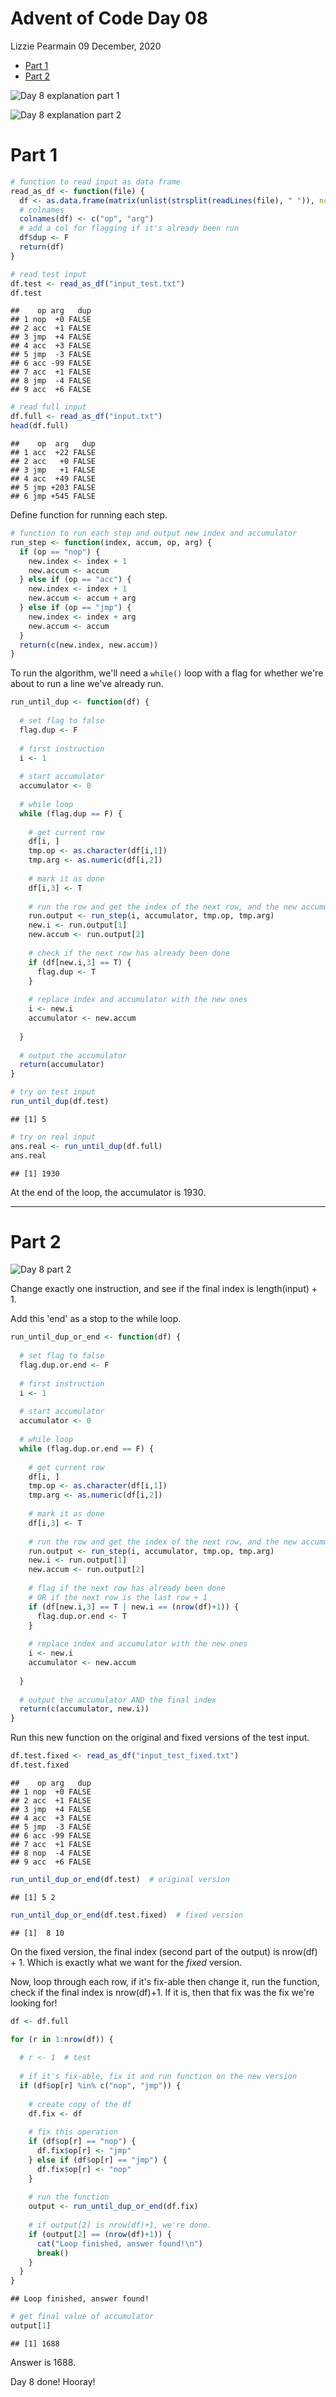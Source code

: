 Advent of Code Day 08
================
Lizzie Pearmain
09 December, 2020

-   [Part 1](#part-1)
-   [Part 2](#part-2)

![Day 8 explanation part 1](img/intro-01.png)

![Day 8 explanation part 2](img/intro-02.png)

# Part 1

``` r
# function to read input as data frame
read_as_df <- function(file) {
  df <- as.data.frame(matrix(unlist(strsplit(readLines(file), " ")), ncol = 2, byrow = TRUE))
  # colnames
  colnames(df) <- c("op", "arg")
  # add a col for flagging if it's already been run
  df$dup <- F
  return(df)
}

# read test input
df.test <- read_as_df("input_test.txt")
df.test
```

    ##    op arg   dup
    ## 1 nop  +0 FALSE
    ## 2 acc  +1 FALSE
    ## 3 jmp  +4 FALSE
    ## 4 acc  +3 FALSE
    ## 5 jmp  -3 FALSE
    ## 6 acc -99 FALSE
    ## 7 acc  +1 FALSE
    ## 8 jmp  -4 FALSE
    ## 9 acc  +6 FALSE

``` r
# read full input
df.full <- read_as_df("input.txt")
head(df.full)
```

    ##    op  arg   dup
    ## 1 acc  +22 FALSE
    ## 2 acc   +0 FALSE
    ## 3 jmp   +1 FALSE
    ## 4 acc  +49 FALSE
    ## 5 jmp +203 FALSE
    ## 6 jmp +545 FALSE

Define function for running each step.

``` r
# function to run each step and output new index and accumulator
run_step <- function(index, accum, op, arg) {
  if (op == "nop") {
    new.index <- index + 1
    new.accum <- accum
  } else if (op == "acc") {
    new.index <- index + 1
    new.accum <- accum + arg
  } else if (op == "jmp") {
    new.index <- index + arg
    new.accum <- accum
  }
  return(c(new.index, new.accum))
}
```

To run the algorithm, we'll need a `while()` loop with a flag for whether we're about to run a line we've already run.

``` r
run_until_dup <- function(df) {
  
  # set flag to false
  flag.dup <- F
  
  # first instruction
  i <- 1
  
  # start accumulator
  accumulator <- 0
  
  # while loop
  while (flag.dup == F) {
    
    # get current row
    df[i, ]
    tmp.op <- as.character(df[i,1])
    tmp.arg <- as.numeric(df[i,2])
    
    # mark it as done
    df[i,3] <- T
    
    # run the row and get the index of the next row, and the new accumulator value
    run.output <- run_step(i, accumulator, tmp.op, tmp.arg)
    new.i <- run.output[1]
    new.accum <- run.output[2]
    
    # check if the next row has already been done
    if (df[new.i,3] == T) {
      flag.dup <- T
    }
    
    # replace index and accumulator with the new ones
    i <- new.i
    accumulator <- new.accum
    
  }
  
  # output the accumulator
  return(accumulator)
}

# try on test input
run_until_dup(df.test)
```

    ## [1] 5

``` r
# try on real input
ans.real <- run_until_dup(df.full)
ans.real
```

    ## [1] 1930

At the end of the loop, the accumulator is 1930.

------------------------------------------------------------------------

# Part 2

![Day 8 part 2](img/part2.png)

Change exactly one instruction, and see if the final index is length(input) + 1.

Add this 'end' as a stop to the while loop.

``` r
run_until_dup_or_end <- function(df) {
  
  # set flag to false
  flag.dup.or.end <- F
  
  # first instruction
  i <- 1
  
  # start accumulator
  accumulator <- 0
  
  # while loop
  while (flag.dup.or.end == F) {
    
    # get current row
    df[i, ]
    tmp.op <- as.character(df[i,1])
    tmp.arg <- as.numeric(df[i,2])
    
    # mark it as done
    df[i,3] <- T
    
    # run the row and get the index of the next row, and the new accumulator value
    run.output <- run_step(i, accumulator, tmp.op, tmp.arg)
    new.i <- run.output[1]
    new.accum <- run.output[2]
    
    # flag if the next row has already been done
    # OR if the next row is the last row + 1
    if (df[new.i,3] == T | new.i == (nrow(df)+1)) {
      flag.dup.or.end <- T
    }
    
    # replace index and accumulator with the new ones
    i <- new.i
    accumulator <- new.accum
    
  }
  
  # output the accumulator AND the final index
  return(c(accumulator, new.i))
}
```

Run this new function on the original and fixed versions of the test input.

``` r
df.test.fixed <- read_as_df("input_test_fixed.txt")
df.test.fixed
```

    ##    op arg   dup
    ## 1 nop  +0 FALSE
    ## 2 acc  +1 FALSE
    ## 3 jmp  +4 FALSE
    ## 4 acc  +3 FALSE
    ## 5 jmp  -3 FALSE
    ## 6 acc -99 FALSE
    ## 7 acc  +1 FALSE
    ## 8 nop  -4 FALSE
    ## 9 acc  +6 FALSE

``` r
run_until_dup_or_end(df.test)  # original version
```

    ## [1] 5 2

``` r
run_until_dup_or_end(df.test.fixed)  # fixed version
```

    ## [1]  8 10

On the fixed version, the final index (second part of the output) is nrow(df) + 1. Which is exactly what we want for the *fixed* version.

Now, loop through each row, if it's fix-able then change it, run the function, check if the final index is nrow(df)+1. If it is, then that fix was the fix we're looking for!

``` r
df <- df.full

for (r in 1:nrow(df)) {
  
  # r <- 1  # test
  
  # if it's fix-able, fix it and run function on the new version
  if (df$op[r] %in% c("nop", "jmp")) {
    
    # create copy of the df
    df.fix <- df
    
    # fix this operation
    if (df$op[r] == "nop") {
      df.fix$op[r] <- "jmp"
    } else if (df$op[r] == "jmp") {
      df.fix$op[r] <- "nop"
    }
    
    # run the function
    output <- run_until_dup_or_end(df.fix)
    
    # if output[2] is nrow(df)+1, we're done.
    if (output[2] == (nrow(df)+1)) {
      cat("Loop finished, answer found!\n")
      break()
    }
  }
}
```

    ## Loop finished, answer found!

``` r
# get final value of accumulator
output[1]
```

    ## [1] 1688

Answer is 1688.

Day 8 done! Hooray!
